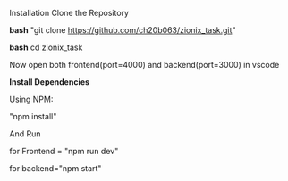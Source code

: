 Installation
Clone the Repository


**bash**
"git clone https://github.com/ch20b063/zionix_task.git"

**bash**
cd zionix_task

Now open both frontend(port=4000) and backend(port=3000) in vscode


**Install Dependencies**

Using NPM:


"npm install"

And Run


for Frontend = "npm run dev"


for backend="npm start"
